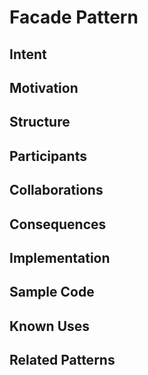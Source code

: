 # Facade Pattern

## Intent

## Motivation

## Structure

## Participants

## Collaborations

## Consequences

## Implementation

## Sample Code

## Known Uses

## Related Patterns
